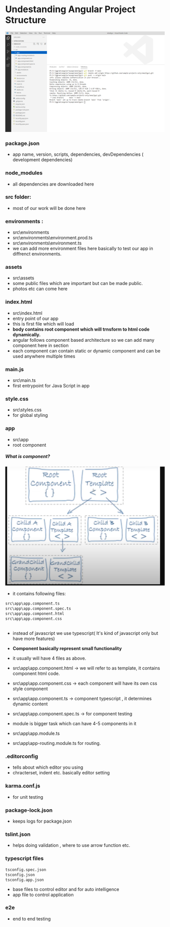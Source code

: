 
# Undestanding Angular Project Structure

![img.png](../images/1.2.1.png)

### package.json

- app name, version, scripts, dependencies, devDependencies ( development dependencies)

### node_modules

-  all dependencies are downloaded here

### src folder: 

-  most of our work will be done here

### environments : 
- src\environments
- src\environments\environment.prod.ts
- src\environments\environment.ts
- we can add more environment files here basically to test our app in diffrenct environments. 

### assets
- src\assets
- some public files which are important but can be made public. 
- photos etc can come here 

### index.html
- src\index.html
- entry point of our app 
- this is first file which will load
- **body contains root component which will trnsform to html code dynamically.** 
- angular follows component based architecture so we can add many component here in <body> section 
- each component can contain static or dynamic component and can be used anywhere multiple times 

### main.js
- src\main.ts
- first entrypoint for Java Script in app 

### style.css
- src\styles.css
- for global styling

### app
- src\app
- root component

##### What is component? 
![img_1.png](../images/1.2.2.png)

- it contains following files:
```text
src\app\app.component.ts
src\app\app.component.spec.ts
src\app\app.component.html
src\app\app.component.css


```
- instead of javascript we use typescript( It's kind of  javascript only but have more features)
- **Component basically represent small functionality** 
- it usually will have 4 files as above.

- src\app\app.component.html -> we will refer to as template, it contains component html code. 
- src\app\app.component.css -> each component will have its own css style component 
- src\app\app.component.ts -> component typescript , it determines dynamic content 
- src\app\app.component.spec.ts -> for component testing 



- module is bigger task which can have 4-5 components in it
- src\app\app.module.ts
- src\app\app-routing.module.ts  for routing.


### .editorconfig
- tells about which editor you using
- chracterset, indent etc. basically editor setting 

### karma.conf.js
- for unit testing

### package-lock.json
- keeps logs for package.json

### tslint.json
- helps doing validation , where to use arrow function etc. 

### typescript files
```text
tsconfig.spec.json
tsconfig.json
tsconfig.app.json
```
- base files to control editor and for auto intelligence 
- app file to control application


### e2e

- end to end testing 


